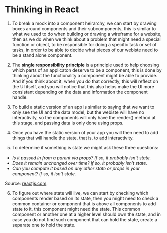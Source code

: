 # Thinking in React

1. To break a mock into a component heirarchy, we can start by drawing boxes around components and their subcomponents, this is similar to what we used to do when building or drawing a wireframe for a website, then as we do when we think about a problem that might need a special function or object, to be responsible for doing a specific task or set of tasks, in order to be able to decide what pieces of our webiste need to be a stand alone component.

2. The **single responsibility principle** is a principle used to help choosing which parts of an applicaton deserve to be a component, this is done by thinking about the functionality a component might be able to provide. And if you think about it, when you do that correctly, this will reflect on the UI itself, and you will notice that this also helps make the UI more consistant depending on the data and information the component handle.

3. To build a static version of an app is similar to saying that we want to only see the UI and the data model, but the webiste will have no interactivity, so the components will only have the render() method at this stage, and passing data is only done using props.

4. Once you have the static version of your app you will then need to add things that will handle the state, that is, to add interactivity.

5. To determine if something is state we might ask these three questions:

* *Is it passed in from a parent via props? If so, it probably isn’t state.*
* *Does it remain unchanged over time? If so, it probably isn’t state.*
* *Can you compute it based on any other state or props in your component? If so, it isn’t state.*

Source: [reactjs.com](https://reactjs.org/docs/thinking-in-react.html).

6. To figure out where state will live, we can start by checking which components render based on its state, then you might need to check a common container or component that is above all components to add state to it, this component might need the state. This common component or another one at a higher level should own the state, and in case you do not find such component that can hold the state, create a separate one to hold the state.

